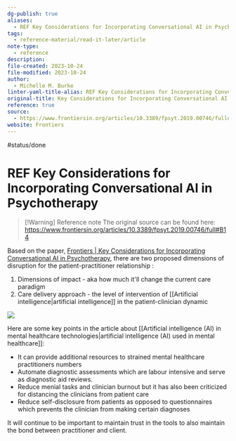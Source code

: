 ```yaml
---
dg-publish: true
aliases:
  - REF Key Considerations for Incorporating Conversational AI in Psychotherapy
tags:
  - reference-material/read-it-later/article
note-type:
  - reference
description: 
file-created: 2023-10-24
file-modified: 2023-10-24
author:
  - Michelle M. Burke
linter-yaml-title-alias: REF Key Considerations for Incorporating Conversational AI in Psychotherapy
original-title: Key Considerations for Incorporating Conversational AI in Psychotherapy
reference: true
source:
  - https://www.frontiersin.org/articles/10.3389/fpsyt.2019.00746/full#B14
website: Frontiers
---
```

 #status/done

# REF Key Considerations for Incorporating Conversational AI in Psychotherapy

> [!Warning] Reference note
> The original source can be found here: https://www.frontiersin.org/articles/10.3389/fpsyt.2019.00746/full#B14

Based on the paper, [Frontiers | Key Considerations for Incorporating Conversational AI in Psychotherapy](https://www.frontiersin.org/articles/10.3389/fpsyt.2019.00746/full), there are two proposed dimensions of disruption for the patient-practitioner relationship :
1. Dimensions of impact - aka how much it'll change the current care paradigm
2. Care delivery approach - the level of intervention of [[Artificial intelligence|artificial intelligence]] in the patient-clinician dynamic

![](https://www.frontiersin.org/files/Articles/441761/fpsyt-10-00746-HTML/image_m/fpsyt-10-00746-t001.jpg)


Here are some key points in the article about [[Artificial intelligence (AI) in mental healthcare technologies|artificial intelligence (AI) used in mental healthcare]]:
- It can provide additional resources to strained mental healthcare practitioners numbers
- Automate diagnostic assessments which are labour intensive and serve as diagnostic aid reviews.
- Reduce menial tasks and clinician burnout but it has also been criticized for distancing the clinicians from patient care
- Reduce self-disclosure from patients as opposed to questionnaires which prevents the clinician from making certain diagnoses

It will continue to be important to maintain trust in the tools to also maintain the bond between practitioner and client.
